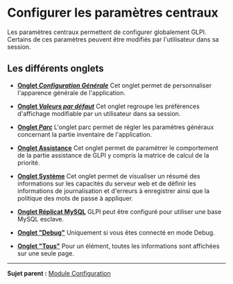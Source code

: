 Configurer les paramètres centraux
==================================

Les paramètres centraux permettent de configurer globalement GLPI. Certains de ces paramètres peuvent être modifiés par l'utilisateur dans sa session.

Les différents onglets
----------------------

-   **[Onglet *Configuration Générale*](08_Module_Configuration/06_Générale/02_Configuration_Générale.md)**
     Cet onglet permet de personnaliser l'apparence générale de l'application.

-   **[Onglet *Valeurs par défaut*](08_Module_Configuration/06_Générale/04_parc.md)**
     Cet onglet regroupe les préférences d'affichage modifiable par un utilisateur dans sa session.

-   **[Onglet *Parc*](08_Module_Configuration/06_Générale/03_Valeurs_par_défaut.md)**
     L'onglet parc permet de régler les paramètres généraux concernant la partie inventaire de l'application.

-   **[Onglet Assistance](08_Module_Configuration/06_Générale/05_Assistance.md)**
     Cet onglet permet de paramétrer le comportement de la partie assistance de GLPI y compris la matrice de calcul de la priorité.

-   **[Onglet Système](08_Module_Configuration/06_Générale/06_Système.md)**
     Cet onglet permet de visualiser un résumé des informations sur les capacités du serveur web et de définir les informations de journalisation et d'erreurs à enregistrer ainsi que la politique des
    mots de passe à appliquer.

-   **[Onglet Réplicat MySQL](08_Module_Configuration/06_Générale/07_Replicats_MySQL.md)**
     GLPI peut être configuré pour utiliser une base MySQL esclave.

-   **[Onglet "Debug"](Les_différents_onglets/Onglet_Debug.md)**
    Uniquement si vous êtes connecté en mode Debug.

-   **[Onglet "Tous"](Les_différents_onglets/Onglet_Tous.md)**
     Pour un élément, toutes les informations sont affichées sur une seule page.

--------
**Sujet parent :** [Module Configuration](08_Module_Configuration/01_Module_Configuration.md "Module Configuration de GLPI")
